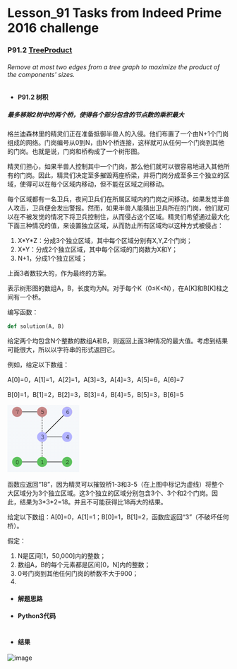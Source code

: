 # Lesson_91 Tasks from Indeed Prime 2016 challenge


### P91.2 [TreeProduct](https://app.codility.com/programmers/lessons/91-tasks_from_indeed_prime_2016_challenge/tree_product/) 


######  Remove at most two edges from a tree graph to maximize the product of the components' sizes.

* #### P91.2 树积


#####  最多移除2树中的两个桥，使得各个部分包含的节点数的乘积最大

格兰迪森林里的精灵们正在准备抵御半兽人的入侵。他们布置了一个由N+1个门岗组成的网络。门岗编号从0到N，由N个桥连接，这样就可从任何一个门岗到其他的门岗。也就是说，门岗和桥构成了一个树形图。

精灵们担心，如果半兽人控制其中一个门岗，那么他们就可以很容易地进入其他所有的门岗。因此，精灵们决定至多摧毁两座桥梁，并将门岗分成至多三个独立的区域，使得可以在每个区域内移动，但不能在区域之间移动。

每个区域都有一名卫兵，夜间卫兵们在所属区域内的门岗之间移动。如果发觉半兽人攻击，卫兵便会发出警报。然而，如果半兽人能猜出卫兵所在的门岗，他们就可以在不被发觉的情况下将卫兵控制住，从而侵占这个区域。精灵们希望通过最大化下面三种情况的值，来设置独立区域，从而防止所有区域均以这种方式被侵占：


  1. X\*Y\*Z：分成3个独立区域，其中每个区域分别有X,Y,Z个门岗；
  2. X\*Y：分成2个独立区域，其中每个区域的门岗数为X和Y；
  3. N+1，分成1个独立区域；
 
上面3者数较大的，作为最终的方案。

表示树形图的数组A，B，长度均为N。对于每个K（0≤K<N），在A[K]和B[K]柱之间有一个桥。

编写函数：
```python
def solution(A, B)
```
给定两个均包含N个整数的数组A和B，则返回上面3种情况的最大值。考虑到结果可能很大，所以以字符串的形式返回它。

例如，给定以下数组：

A[0]=0，A[1]=1，A[2]=1，A[3]=3，A[4]=3，A[5]=6，A[6]=7

B[0]=1，B[1]=2，B[2]=3，B[3]=4，B[4]=5，B[5]=3，B[6]=5

![image](https://github.com/Anfany/Codility-Lessons-By-Python3/blob/master/L91_Tasks%20from%20Indeed%20Prime%202016%20challenge/91.2.1.png)


函数应返回“18”，因为精灵可以摧毁桥1-3和3-5（在上图中标记为虚线）将整个大区域分为3个独立区域。这3个独立的区域分别包含3个、3个和2个门岗。因此，结果为3\*3\*2=18。并且不可能获得比18再大的结果。

给定以下数组：A[0]=0，A[1]=1；B[0]=1，B[1]=2，函数应返回“3”（不破坏任何桥）。

假定：
  1. N是区间[1，50,000]内的整数；
  2. 数组A，B的每个元素都是区间[0，N]内的整数；
  3. 0号门岗到其他任何门岗的桥数不大于900；
  4. 

 

* #### 解题思路


* #### Python3代码


```python


```


* #### 结果


![image](https://github.com/Anfany/Codility-Lessons-By-Python3/blob/master/L91_Tasks%20from%20Indeed%20Prime%202016%20challenge/91.2.png)
